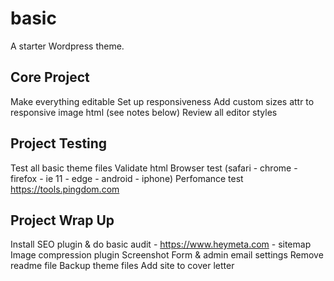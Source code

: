 # basic

A starter Wordpress theme.

## Core Project

Make everything editable
Set up responsiveness
Add custom sizes attr to responsive image html (see notes below)
Review all editor styles

## Project Testing

Test all basic theme files
Validate html
Browser test (safari - chrome - firefox - ie 11 - edge - android - iphone)
Perfomance test https://tools.pingdom.com

## Project Wrap Up

Install SEO plugin & do basic audit - https://www.heymeta.com - sitemap
Image compression plugin
Screenshot
Form & admin email settings
Remove readme file
Backup theme files
Add site to cover letter

